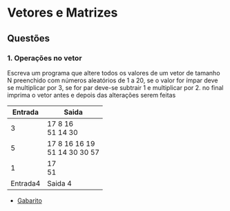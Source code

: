 # Vetores e Matrizes


## Questões

### 1. Operações no vetor
Escreva um programa que altere todos os valores de um vetor de tamanho N preenchido com números aleatórios de 1 a 20, se o valor for ímpar deve se multiplicar por 3, se for par deve-se subtrair 1 e multiplicar por 2. no final imprima o vetor antes e depois das alterações serem feitas



Entrada   | Saida
--------- | ------
3  | 17 8 16<br>51 14 30
5|17 8 16 16 19<br>51 14 30 30 57
1  | 17<br>51
Entrada4  | Saida 4

* [Gabarito](./qst01.lua)

